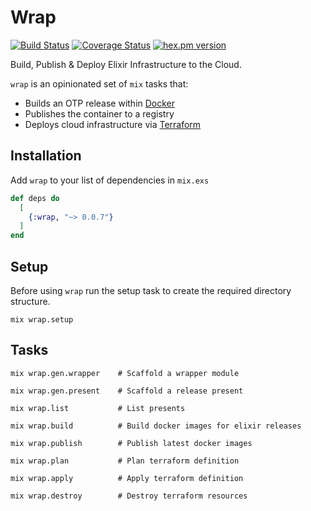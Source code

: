 # Wrap
[![Build Status](https://github.com/fremantle-industries/wrap/workflows/test/badge.svg?branch=main)](https://github.com/fremantle-industries/wrap/actions?query=workflow%3Atest)
[![Coverage Status](https://coveralls.io/repos/github/fremantle-industries/wrap/badge.svg?branch=main)](https://coveralls.io/github/fremantle-industries/wrap?branch=main)
[![hex.pm version](https://img.shields.io/hexpm/v/wrap.svg?style=flat)](https://hex.pm/packages/wrap)

Build, Publish & Deploy Elixir Infrastructure to the Cloud.

`wrap` is an opinionated set of `mix` tasks that:

- Builds an OTP release within [Docker](https://www.docker.com/)
- Publishes the container to a registry
- Deploys cloud infrastructure via [Terraform](https://www.terraform.io/)

## Installation

Add `wrap` to your list of dependencies in `mix.exs`

```elixir
def deps do
  [
    {:wrap, "~> 0.0.7"}
  ]
end
```

## Setup

Before using `wrap` run the setup task to create the required directory structure.

```
mix wrap.setup
```

## Tasks

```
mix wrap.gen.wrapper    # Scaffold a wrapper module
```

```
mix wrap.gen.present    # Scaffold a release present
```

```
mix wrap.list           # List presents
```

```
mix wrap.build          # Build docker images for elixir releases
```

```
mix wrap.publish        # Publish latest docker images
```

```
mix wrap.plan           # Plan terraform definition
```

```
mix wrap.apply          # Apply terraform definition
```

```
mix wrap.destroy        # Destroy terraform resources
```
